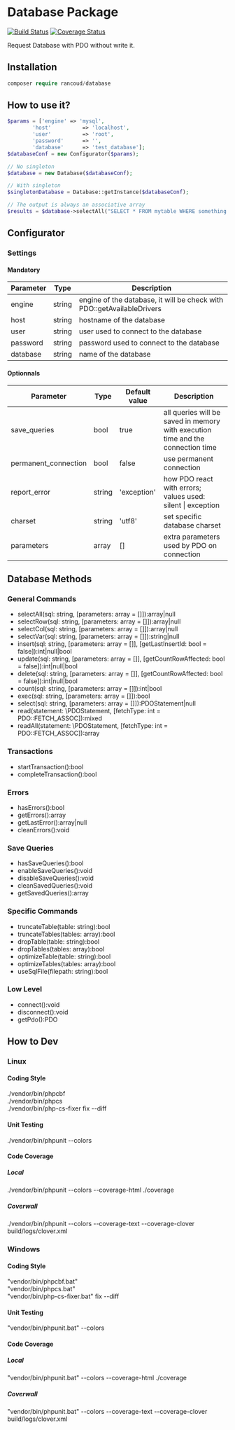 # Database Package

[![Build Status](https://travis-ci.org/rancoud/Database.svg?branch=fix-better-exception)](https://travis-ci.org/rancoud/Database) [![Coverage Status](https://coveralls.io/repos/github/rancoud/Database/badge.svg?branch=fix-better-exception)](https://coveralls.io/github/rancoud/Database?branch=fix-better-exception)

Request Database with PDO without write it.  

## Installation
```php
composer require rancoud/database
```

## How to use it?
```php
$params = ['engine' => 'mysql',
        'host'          => 'localhost',
        'user'          => 'root',
        'password'      => '',
        'database'      => 'test_database'];
$databaseConf = new Configurator($params);

// No singleton
$database = new Database($databaseConf);

// With singleton
$singletonDatabase = Database::getInstance($databaseConf);

// The output is always an associative array
$results = $database->selectAll("SELECT * FROM mytable WHERE something > :thing", ['thing' => 5]);
```

## Configurator
### Settings
#### Mandatory
| Parameter | Type | Description |
| --- | --- | --- |
| engine | string | engine of the database, it will be check with PDO::getAvailableDrivers |
| host | string | hostname of the database |
| user | string | user used to connect to the database |
| password | string | password used to connect to the database |
| database | string | name of the database |

#### Optionnals
| Parameter | Type | Default value | Description |
| --- | --- | --- | --- |
| save_queries | bool | true | all queries will be saved in memory with execution time and the connection time |
| permanent_connection | bool | false | use permanent connection |
| report_error | string | 'exception' | how PDO react with errors; values used: silent \| exception |
| charset | string | 'utf8' | set specific database charset |
| parameters | array | [] | extra parameters used by PDO on connection |

## Database Methods
### General Commands  
* selectAll(sql: string, [parameters: array = []]):array|null  
* selectRow(sql: string, [parameters: array = []]):array|null  
* selectCol(sql: string, [parameters: array = []]):array|null  
* selectVar(sql: string, [parameters: array = []]):string|null  
* insert(sql: string, [parameters: array = []], [getLastInsertId: bool = false]):int|null|bool  
* update(sql: string, [parameters: array = []], [getCountRowAffected: bool = false]):int|null|bool  
* delete(sql: string, [parameters: array = []], [getCountRowAffected: bool = false]):int|null|bool  
* count(sql: string, [parameters: array = []]):int|bool  
* exec(sql: string, [parameters: array = []]):bool  
* select(sql: string, [parameters: array = []]):PDOStatement|null  
* read(statement: \PDOStatement, [fetchType: int = PDO::FETCH_ASSOC]):mixed  
* readAll(statement: \PDOStatement, [fetchType: int = PDO::FETCH_ASSOC]):array  

### Transactions
* startTransaction():bool  
* completeTransaction():bool  

### Errors
* hasErrors():bool  
* getErrors():array  
* getLastError():array|null  
* cleanErrors():void  

### Save Queries
* hasSaveQueries():bool  
* enableSaveQueries():void  
* disableSaveQueries():void  
* cleanSavedQueries():void  
* getSavedQueries():array  

### Specific Commands
* truncateTable(table: string):bool  
* truncateTables(tables: array):bool  
* dropTable(table: string):bool  
* dropTables(tables: array):bool  
* optimizeTable(table: string):bool  
* optimizeTables(tables: array):bool  
* useSqlFile(filepath: string):bool  

### Low Level
* connect():void  
* disconnect():void  
* getPdo():PDO  

## How to Dev
### Linux
#### Coding Style
./vendor/bin/phpcbf  
./vendor/bin/phpcs  
./vendor/bin/php-cs-fixer fix --diff  

#### Unit Testing
./vendor/bin/phpunit --colors  

#### Code Coverage
##### Local
./vendor/bin/phpunit --colors --coverage-html ./coverage
##### Coverwall
./vendor/bin/phpunit --colors --coverage-text --coverage-clover build/logs/clover.xml  

### Windows
#### Coding Style
"vendor/bin/phpcbf.bat"  
"vendor/bin/phpcs.bat"  
"vendor/bin/php-cs-fixer.bat" fix --diff   

#### Unit Testing
"vendor/bin/phpunit.bat" --colors  
  
#### Code Coverage
##### Local
"vendor/bin/phpunit.bat" --colors --coverage-html ./coverage

##### Coverwall
"vendor/bin/phpunit.bat" --colors --coverage-text --coverage-clover build/logs/clover.xml  